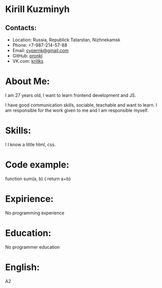 # Kirill Kuzminyh 

## Contacts: 

+ Location: Russia, Republick Tatarstan, Nizhnekamsk
+ Phone: +7-987-214-57-88
+ Email: cypernk@gmail.com
+ GitHub: [pronkl](https://github.com/pronkl)
+ VK.com: [krillks](https://vk.com/krillks)

# About Me:

I am 27 years old, I want to learn frontend development and JS.

I have good communication skills, sociable, teachable and want to learn. I am responsible for the work given to me and I am responsible myself.

# Skills:

I I know a little html, css.

# Code example:

function sum(a, b) { return a+b}

# Expirience:

No programming experience

# Education:

No programmer education

# English:

A2
